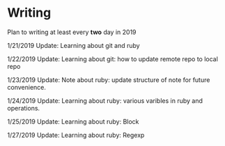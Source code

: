 # Writing

Plan to writing at least every __two__ day in 2019 

1/21/2019 Update:
Learning about git and ruby

1/22/2019 Update:
Learning about git: how to update remote repo to local repo

1/23/2019 Update:
Note about ruby: update structure of note for future convenience.

1/24/2019 Update:
Learning about ruby: various varibles in ruby and operations.

1/25/2019 Update:
Learning about ruby: Block

1/27/2019 Update:
Learning about ruby: Regexp